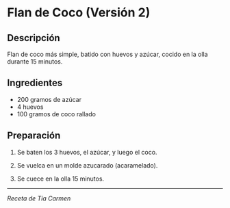 # Flan de Coco (Versión 2)

## Descripción
Flan de coco más simple, batido con huevos y azúcar, cocido en la olla durante 15 minutos.

## Ingredientes
- 200 gramos de azúcar
- 4 huevos
- 100 gramos de coco rallado

## Preparación

1. Se baten los 3 huevos, el azúcar, y luego el coco.

2. Se vuelca en un molde azucarado (acaramelado).

3. Se cuece en la olla 15 minutos.

---
*Receta de Tía Carmen*